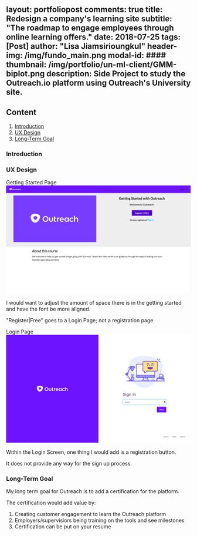 layout: portfoliopost
comments: true
title: Redesign a company's learning site
subtitle: "The roadmap to engage employees through online learning offers."
date: 2018-07-25
tags: [Post]
author: "Lisa Jiamsirioungkul"
header-img: /img/fundo_main.png
modal-id: ####
thumbnail: /img/portfolio/un-ml-client/GMM-biplot.png
description: Side Project to study the Outreach.io platform using Outreach's University site.
---

## Content
1. [Introduction](#intro) 
2. [UX Design](#UX)
3. [Long-Term Goal](#long-term)

### Introduction <a name="intro"></a>

### UX Design <a name="UX"></a>

Getting Started Page
<img src="/img/portfolio/Outreach/Getting-started.png" width="718px">

I would want to adjust the amount of space there is in the getting started and have the font be more aligned.

"Register|Free" goes to a Login Page; not a registration page

Login Page
<img src="/img/portfolio/Outreach/Login-screen.png" width="718px">

Within the Login Screen, one thing I would add is a registration button.

It does not provide any way for the sign up process. 

### Long-Term Goal <a name="long-term"></a>
My long term goal for Outreach is to add a certification for the platform.

The certification would add value by:

1. Creating customer engagement to learn the Outreach platform
2. Employers/supervisiors being training on the tools and see milestones
3. Certification can be put on your resume




